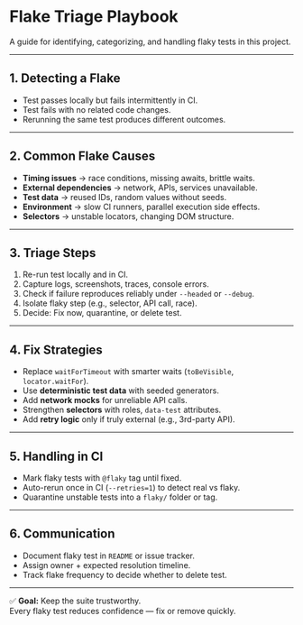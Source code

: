 # Flake Triage Playbook

A guide for identifying, categorizing, and handling flaky tests in this project.

---

## 1. Detecting a Flake
- Test passes locally but fails intermittently in CI.  
- Test fails with no related code changes.  
- Rerunning the same test produces different outcomes.

---

## 2. Common Flake Causes
- **Timing issues** → race conditions, missing awaits, brittle waits.  
- **External dependencies** → network, APIs, services unavailable.  
- **Test data** → reused IDs, random values without seeds.  
- **Environment** → slow CI runners, parallel execution side effects.  
- **Selectors** → unstable locators, changing DOM structure.  

---

## 3. Triage Steps
1. Re-run test locally and in CI.  
2. Capture logs, screenshots, traces, console errors.  
3. Check if failure reproduces reliably under `--headed` or `--debug`.  
4. Isolate flaky step (e.g., selector, API call, race).  
5. Decide: Fix now, quarantine, or delete test.  

---

## 4. Fix Strategies
- Replace `waitForTimeout` with smarter waits (`toBeVisible`, `locator.waitFor`).  
- Use **deterministic test data** with seeded generators.  
- Add **network mocks** for unreliable API calls.  
- Strengthen **selectors** with roles, `data-test` attributes.  
- Add **retry logic** only if truly external (e.g., 3rd-party API).  

---

## 5. Handling in CI
- Mark flaky tests with `@flaky` tag until fixed.  
- Auto-rerun once in CI (`--retries=1`) to detect real vs flaky.  
- Quarantine unstable tests into a `flaky/` folder or tag.  

---

## 6. Communication
- Document flaky test in `README` or issue tracker.  
- Assign owner + expected resolution timeline.  
- Track flake frequency to decide whether to delete test.  

---

✅ **Goal:** Keep the suite trustworthy.  
Every flaky test reduces confidence — fix or remove quickly.
